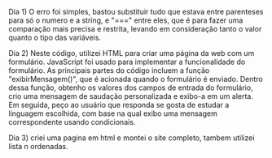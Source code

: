 Dia 1) O erro foi simples, bastou substituir tudo que estava entre parenteses para só o numero e a string, e "===" entre eles, que é para fazer uma comparação mais precisa e restrita, levando em consideração tanto o valor quanto o tipo das variáveis.

Dia 2) Neste código, utilizei HTML para criar uma página da web com um formulário. JavaScript foi usado para implementar a funcionalidade do formulário. As principais partes do código incluem a função "exibirMensagem()", que é acionada quando o formulário é enviado. Dentro dessa função, obtenho os valores dos campos de entrada do formulário, crio uma mensagem de saudação personalizada e exibo-a em um alerta. Em seguida, peço ao usuário que responda se gosta de estudar a linguagem escolhida, com base na qual exibo uma mensagem correspondente usando condicionais.

Dia 3) criei uma pagina em html e montei o site completo, tambem utilizei lista n ordenadas.

